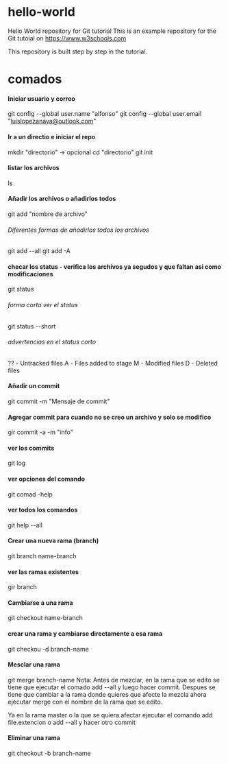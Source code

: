 # hello-world
Hello World repository for Git tutorial
This is an example repository for the Git tutoial on https://www.w3schools.com

This repository is built step by step in the tutorial.

# comados
#### Iniciar usuario y correo
git config --global user.name "alfonso"
git config --global user.email "luislopezanaya@outlook.com"

#### Ir a un directio e iniciar el repo
mkdir "directorio" -> opcional
cd "directorio"
git init

#### listar los archivos
ls

#### Añadir los archivos o añadirlos todos
git add "nombre de archivo"

###### Diferentes formas de añadirlos todos los archivos
git add --all
git add -A

#### checar los status - verifica los archivos ya segudos y que faltan asi como modificaciones
git status

###### forma corta ver el status
git status --short

###### advertencias en el status corto
?? - Untracked files
A - Files added to stage
M - Modified files
D - Deleted files

#### Añadir un commit
git commit -m "Mensaje de commit"

#### Agregar commit para cuando no se creo un archivo y solo se modifico
gir commit -a -m "info"

#### ver los commits
git log

#### ver opciones del comando
git comad -help

#### ver todos los comandos
git help --all

#### Crear una nueva rama (branch)
git branch name-branch

#### ver las ramas existentes
gir branch

#### Cambiarse a una rama
git checkout name-branch

#### crear una rama y cambiarse directamente a esa rama
git checkou -d branch-name

#### Mesclar una rama
git merge branch-name
Nota: Antes de mezclar, en la rama que se edito se tiene que ejecutar el comado add --all y luego hacer commit. Despues se tiene que cambiar a la rama donde quieres que afecte la mezcla ahora ejecutar merge con el nombre de la rama que se edito.

Ya en la rama master o la que se quiera afectar ejecutar el comando add file.extencion o add --all y hacer otro commit

#### Eliminar una rama 
git checkout -b branch-name




